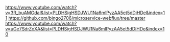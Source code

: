 
<!-- ! -->

<!-- Ông này có dạy nhiều Java và chỉ dạy Java không dạy ngôn ngữ khác -->
<!-- Và có dạy về Webflux -->
<!-- https://downloadly.ir/tag/vinoth-selvaraj/ -->
<!-- Các khác Java khác của ông bên trên -->
<!-- https://downloadly.ir/elearning/video-tutorials/sdet-java-lambda-streams-masterclass-selenium-webdriver/ -->
<!-- https://downloadly.ir/elearning/video-tutorials/java-virtual-threads-concurrency-masterclass-hands-on/ -->
<!-- https://downloadly.ir/elearning/video-tutorials/aws-cloud-architecture-for-java-spring-boot-developers/ -->
<!-- https://downloadly.ir/elearning/video-tutorials/mastering-java-reactive-programming-from-scratch/ -->
<!-- https://downloadly.ir/elearning/video-tutorials/grpc-masterclass-with-java-spring-boot-3-2-0/ -->
<!-- https://downloadly.ir/elearning/video-tutorials/kafka-event-driven-microservices-spring-cloud-stream/ -->
<!-- https://downloadly.ir/elearning/video-tutorials/kubernetes-masterclass-from-scratch-with-hands-on/ -->
<!-- https://downloadly.ir/elearning/video-tutorials/selenium-webdriver-with-docker-jenkins-aws/ -->
<!-- https://downloadly.ir/elearning/video-tutorials/spring-cloud-stream-event-driven-microservices-saga-kafka/ -->
<!-- https://downloadly.ir/elearning/video-tutorials/apache-kafka-with-spring-boot-from-scratch-reactive/ -->

<!-- Ông người Việt dạy tiếng Anh -->
<!-- https://downloadly.ir/?s=John+Thompson -->
<!-- https://downloadly.ir/elearning/video-tutorials/spring-framework-6-beginner-to-guru/ -->
<!-- https://downloadly.ir/elearning/video-tutorials/hibernate-and-spring-data-jpa-beginner-to-guru-1/ -->
<!-- https://downloadly.ir/elearning/video-tutorials/spring-boot-microservices-with-spring-cloud-beginner-to-guru-5/ -->
<!-- https://downloadly.ir/elearning/video-tutorials/testing-spring-boot-beginner-to-guru-5/ -->
<!-- https://downloadly.ir/elearning/video-tutorials/spring-ai-beginner-to-guru/ -->
<!-- https://downloadly.ir/elearning/video-tutorials/ready-for-production-with-spring-boot-actuator/ -->
<!-- https://downloadly.ir/elearning/video-tutorials/sql-beginner-to-guru-mysql-edition-master-sql-with-mysql/ -->
<!-- https://downloadly.ir/elearning/video-tutorials/openapi-specification-redocly-api-documentation/ -->
<!-- https://downloadly.ir/elearning/video-tutorials/api-first-engineering-with-spring-boot/ -->
<!-- https://downloadly.ir/elearning/video-tutorials/spring-framework-devops-on-aws/ -->

<!-- tìm lombok có mấy khác hay hay -->

<!-- https:// .ir/2025/27/156171/02/spring-boot-mastering-the-fundamentals/19/?#/156171-code-wit-142531021828.html -->

<!-- https:// .ir/2023/04/89553/01/spring-boot-master-class/23/?#/89553-amigosco-142531022928.html -->

https://www.youtube.com/watch?v=3R_buAMGdaI&list=PLDHSigHSDJWU1Na6mlPyzAA5et5dDiHDe&index=11
https://github.com/bingo2706/microservice-webflux/tree/master
https://www.youtube.com/watch?v=uGe7SdrZoXA&list=PLDHSigHSDJWU1Na6mlPyzAA5et5dDiHDe&index=10
